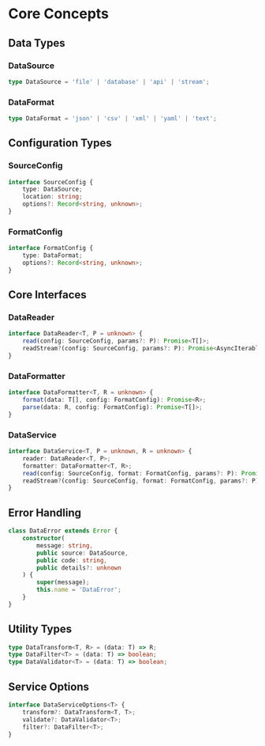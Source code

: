 # Core Concepts

## Data Types

### DataSource
```typescript
type DataSource = 'file' | 'database' | 'api' | 'stream';
```

### DataFormat
```typescript
type DataFormat = 'json' | 'csv' | 'xml' | 'yaml' | 'text';
```

## Configuration Types

### SourceConfig
```typescript
interface SourceConfig {
    type: DataSource;
    location: string;
    options?: Record<string, unknown>;
}
```

### FormatConfig
```typescript
interface FormatConfig {
    type: DataFormat;
    options?: Record<string, unknown>;
}
```

## Core Interfaces

### DataReader
```typescript
interface DataReader<T, P = unknown> {
    read(config: SourceConfig, params?: P): Promise<T[]>;
    readStream?(config: SourceConfig, params?: P): Promise<AsyncIterable<T>>;
}
```

### DataFormatter
```typescript
interface DataFormatter<T, R = unknown> {
    format(data: T[], config: FormatConfig): Promise<R>;
    parse(data: R, config: FormatConfig): Promise<T[]>;
}
```

### DataService
```typescript
interface DataService<T, P = unknown, R = unknown> {
    reader: DataReader<T, P>;
    formatter: DataFormatter<T, R>;
    read(config: SourceConfig, format: FormatConfig, params?: P): Promise<R>;
    readStream?(config: SourceConfig, format: FormatConfig, params?: P): AsyncIterable<R>;
}
```

## Error Handling

```typescript
class DataError extends Error {
    constructor(
        message: string,
        public source: DataSource,
        public code: string,
        public details?: unknown
    ) {
        super(message);
        this.name = 'DataError';
    }
}
```

## Utility Types

```typescript
type DataTransform<T, R> = (data: T) => R;
type DataFilter<T> = (data: T) => boolean;
type DataValidator<T> = (data: T) => boolean;
```

## Service Options

```typescript
interface DataServiceOptions<T> {
    transform?: DataTransform<T, T>;
    validate?: DataValidator<T>;
    filter?: DataFilter<T>;
}
``` 